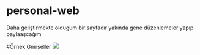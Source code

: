# personal-web

<p>Daha geliştirmekte oldugum bir sayfadır yakında gene düzenlemeler yapıp paylaaşcağım</p>



#Örnek Gmrseller
<img src="https://cdn.discordapp.com/attachments/918022125833580574/975317984094609428/unknown.png">
